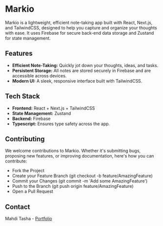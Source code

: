 # Markio

Markio is a lightweight, efficient note-taking app built with React, Next.js, and TailwindCSS, designed to help you capture and organize your thoughts with ease. It uses Firebase for secure back-end data storage and Zustand for state management.

## Features

- **Efficient Note-Taking:** Quickly jot down your thoughts, ideas, and tasks.
- **Persistent Storage:** All notes are stored securely in Firebase and are accessible across devices.
- **Modern UI:** A sleek, responsive interface built with TailwindCSS.

## Tech Stack

- **Frontend:** React + Next.js + TailwindCSS
- **State Management:** Zustand
- **Backend:** Firebase
- **Typescript:** Ensures type safety across the app.

## Contributing 
We welcome contributions to Markio. Whether it's submitting bugs, proposing new features, or improving documentation, here's how you can contribute:

- Fork the Project
- Create your Feature Branch (git checkout -b feature/AmazingFeature)
- Commit your Changes (git commit -m 'Add some AmazingFeature')
- Push to the Branch (git push origin feature/AmazingFeature)
- Open a Pull Request

## Contact
Mahdi Tasha - [Portfolio](https://tasha.vercel.app/)
